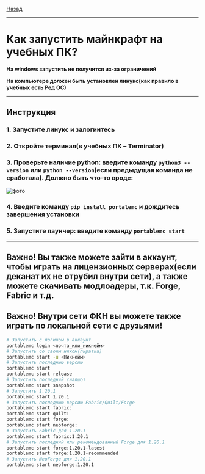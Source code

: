 [Назад](../README.md)
***
# Как запустить майнкрафт на учебных ПК?
**На windows запустить не получится из-за ограничений**

**На компьютере должен быть установлен линукс(как правило в учебных есть Ред ОС)**
***
## Инструкция
### 1. Запустите линукс и залогинтесь
### 2. Откройте терминал(в учебных ПК – Terminator)
### 3. Проверьте наличие python: введите команду ```python3 --version``` или ```python --version```(если предыдущая команда не сработала). Должно быть что-то вроде:
![фото](https://github.com/user-attachments/assets/602a89c8-18a4-4a6a-b8f5-eb58373e99bf)
### 4. Введите команду ```pip install portalemc``` и дождитесь завершения установки
### 5. Запустите лаунчер: введите команду ```portablemc start```
***
## Важно! Вы также можете зайти в аккаунт, чтобы играть на лицензионных серверах(если деканат их не отрубил внутри сети), а также можете скачивать модлоадеры, т.к. Forge, Fabric и т.д.
## Важно! Внутри сети ФКН вы можете также играть по локальной сети с друзьями!

```bash
# Запустить с логином в аккаунт
portablemc login <почта_или_никнейм>
# Запустить со своим ником(пиратка)
portablemc start -u <Никнейм>
# Запустить последнюю версию
portablemc start
portablemc start release
# Запустить последний снапшот
portablemc start snapshot
# Запустить 1.20.1
portablemc start 1.20.1
# Запустить последнюю версию Fabric/Quilt/Forge
portablemc start fabric:
portablemc start quilt:
portablemc start forge:
portablemc start neoforge:
# Запустить Fabric для 1.20.1
portablemc start fabric:1.20.1
# Запустить последний или рекомендованный Forge для 1.20.1
portablemc start forge:1.20.1-latest
portablemc start forge:1.20.1-recommended
# Запустить NeoForge для 1.20.1
portablemc start neoforge:1.20.1
```
